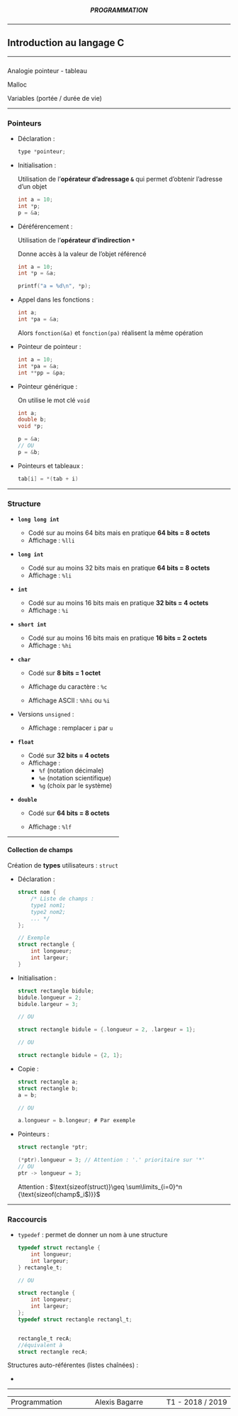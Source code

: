 <h5 style="text-align: center"> PROGRAMMATION </h5>

------

## **Introduction au langage C**

------

### 

Analogie pointeur - tableau

Malloc

Variables (portée / durée de vie)

---

### Pointeurs

- Déclaration :

  ```c
  type *pointeur;
  ```

- Initialisation :

  Utilisation de l’**opérateur d’adressage `&`** qui permet d’obtenir l’adresse d’un objet

  ```c
  int a = 10;
  int *p;
  p = &a;
  ```

- Déréférencement :

  Utilisation de l’**opérateur d’indirection `*`**

  Donne accès à la valeur de l’objet référencé

  ```c
  int a = 10;
  int *p = &a;
  
  printf("a = %d\n", *p);
  ```

- Appel dans les fonctions :

  ```c
  int a;
  int *pa = &a;
  ```

  Alors `fonction(&a)` et `fonction(pa)` réalisent la même opération

- Pointeur de pointeur :

  ```c
  int a = 10;
  int *pa = &a;
  int **pp = &pa;
  ```

- Pointeur générique :

  On utilise le mot clé `void`

  ```c
  int a;
  double b;
  void *p;
  
  p = &a;
  // OU
  p = &b;
  ```

- Pointeurs et tableaux :

  ```c
  tab[i] = *(tab + i)
  ```

---

### Structure

- **`long long int`**

  - Codé sur au moins 64 bits mais en pratique **64 bits = 8 octets**
  - Affichage : `%lli`
- **`long int`**

  - Codé sur au moins 32 bits mais en pratique **64 bits = 8 octets**
  - Affichage : `%li`
- **`int`**

  - Codé sur au moins 16 bits mais en pratique **32 bits = 4 octets**
  - Affichage : `%i`
- **`short int`**

  - Codé sur au moins 16 bits mais en pratique **16 bits = 2 octets**
  - Affichage : `%hi`
- **`char`**

  - Codé sur **8 bits = 1 octet**

  - Affichage du caractère : `%c`

  - Affichage ASCII : `%hhi` ou `%i`
- Versions `unsigned` :

  - Affichage : remplacer `i` par `u`
- **`float`**
  - Codé sur **32 bits = 4 octets**
  - Affichage : 
    - `%f` (notation décimale)
    - `%e` (notation scientifique)
    - `%g` (choix par le système)
- **`double`**
  - Codé sur **64 bits = 8 octets**

  - Affichage : `%lf`


<hr width="50%">

#### Collection de champs

Création de **types** utilisateurs : `struct`

- Déclaration :

  ```c
  struct nom {
      /* Liste de champs :
      type1 nom1;
      type2 nom2;
      ... */
  };
  ```

  ```c
  // Exemple
  struct rectangle {
      int longueur;
      int largeur;
  }
  ```

- Initialisation :

  ```c
  struct rectangle bidule;
  bidule.longueur = 2;
  bidule.largeur = 3;
  
  // OU
  
  struct rectangle bidule = {.longueur = 2, .largeur = 1};
  
  // OU
  
  struct rectangle bidule = {2, 1};
  ```

- Copie : 

  ```c
  struct rectangle a;
  struct rectangle b;
  a = b;
  
  // OU
  
  a.longueur = b.longeur; # Par exemple
  ```

- Pointeurs :

  ```c
  struct rectangle *ptr;
  
  (*ptr).longueur = 3; // Attention : '.' prioritaire sur '*'
  // OU
  ptr -> longueur = 3;
  ```

  Attention : $\text{sizeof(struct)}\geq \sum\limits_{i=0}^n {\text{sizeof(champ$_i$)}}$

---

### Raccourcis

- `typedef` : permet de donner un nom à une structure

  ```c
  typedef struct rectangle {
      int longueur;
      int largeur;
  } rectangle_t;
  
  // OU
  
  struct rectangle {
      int longueur;
      int largeur;
  };
  typedef struct rectangle rectangl_t;
  
  
  rectangle_t recA;
  //équivalent à
  struct rectangle recA;
  ```



Structures auto-référentes (listes chaînées) :

- 



------

<table width="90%">
<tr>
<td style="width: 30%; text-align: left; background:transparent; border:0;">Programmation</td>
<td style="width: 30%; text-align: center; background:transparent; border:0;">Alexis Bagarre</td>
<td style="width: 30%; text-align: right; background:transparent; border:0;">T1 - 2018 / 2019</td>
</tr>
</table>